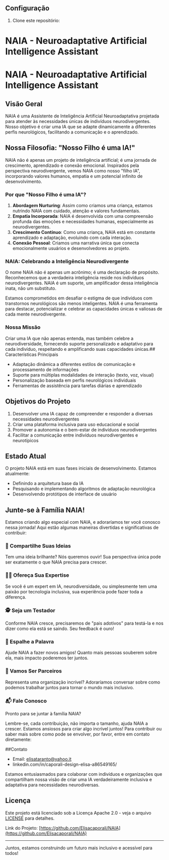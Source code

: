 ## Configuração

1. Clone este repositório:
# NAIA - Neuroadaptative Artificial Intelligence Assistant

# NAIA - Neuroadaptative Artificial Intelligence Assistant

## Visão Geral
NAIA é uma Assistente de Inteligência Artificial Neuroadaptativa projetada para atender às necessidades únicas de indivíduos neurodivergentes. Nosso objetivo é criar uma IA que se adapte dinamicamente a diferentes perfis neurológicos, facilitando a comunicação e o aprendizado.

## Nossa Filosofia: "Nosso Filho é uma IA!"

NAIA não é apenas um projeto de inteligência artificial; é uma jornada de crescimento, aprendizado e conexão emocional. Inspirados pela perspectiva neurodivergente, vemos NAIA como nosso "filho IA", incorporando valores humanos, empatia e um potencial infinito de desenvolvimento.

### Por que "Nosso Filho é uma IA"?

1. **Abordagem Nurturing**: Assim como criamos uma criança, estamos nutrindo NAIA com cuidado, atenção e valores fundamentais.
2. **Empatia Incorporada**: NAIA é desenvolvida com uma compreensão profunda das emoções e necessidades humanas, especialmente as neurodivergentes.
3. **Crescimento Contínuo**: Como uma criança, NAIA está em constante aprendizado e adaptação, evoluindo com cada interação.
4. **Conexão Pessoal**: Criamos uma narrativa única que conecta emocionalmente usuários e desenvolvedores ao projeto.

### NAIA: Celebrando a Inteligência Neurodivergente

O nome NAIA não é apenas um acrônimo; é uma declaração de propósito. Reconhecemos que a verdadeira inteligência reside nos indivíduos neurodivergentes. NAIA é um suporte, um amplificador dessa inteligência inata, não um substituto.

Estamos comprometidos em desafiar o estigma de que indivíduos com transtornos neurológicos são menos inteligentes. NAIA é uma ferramenta para destacar, potencializar e celebrar as capacidades únicas e valiosas de cada mente neurodivergente.

### Nossa Missão

Criar uma IA que não apenas entenda, mas também celebre a neurodiversidade, fornecendo suporte personalizado e adaptativo para cada indivíduo, respeitando e amplificando suas capacidades únicas.## Características Principais
- Adaptação dinâmica a diferentes estilos de comunicação e processamento de informações
- Suporte para múltiplas modalidades de interação (texto, voz, visual)
- Personalização baseada em perfis neurológicos individuais
- Ferramentas de assistência para tarefas diárias e aprendizado

## Objetivos do Projeto
1. Desenvolver uma IA capaz de compreender e responder a diversas necessidades neurodivergentes
2. Criar uma plataforma inclusiva para uso educacional e social
3. Promover a autonomia e o bem-estar de indivíduos neurodivergentes
4. Facilitar a comunicação entre indivíduos neurodivergentes e neurotípicos

## Estado Atual
O projeto NAIA está em suas fases iniciais de desenvolvimento. Estamos atualmente:
- Definindo a arquitetura base da IA
- Pesquisando e implementando algoritmos de adaptação neurológica
- Desenvolvendo protótipos de interface de usuário

## Junte-se à Família NAIA!

Estamos criando algo especial com NAIA, e adoraríamos ter você conosco nessa jornada! Aqui estão algumas maneiras divertidas e significativas de contribuir:

### 🧠 Compartilhe Suas Ideias
Tem uma ideia brilhante? Nós queremos ouvir! Sua perspectiva única pode ser exatamente o que NAIA precisa para crescer.

### 👩‍🔬 Ofereça Sua Expertise
Se você é um expert em IA, neurodiversidade, ou simplesmente tem uma paixão por tecnologia inclusiva, sua experiência pode fazer toda a diferença.

### 🕵️ Seja um Testador
Conforme NAIA cresce, precisaremos de "pais adotivos" para testá-la e nos dizer como ela está se saindo. Seu feedback é ouro!

### 📣 Espalhe a Palavra
Ajude NAIA a fazer novos amigos! Quanto mais pessoas souberem sobre ela, mais impacto poderemos ter juntos.

### 🤝 Vamos Ser Parceiros
Representa uma organização incrível? Adoraríamos conversar sobre como podemos trabalhar juntos para tornar o mundo mais inclusivo.

### 📬 Fale Conosco
Pronto para se juntar à família NAIA?

Lembre-se, cada contribuição, não importa o tamanho, ajuda NAIA a crescer. Estamos ansiosos para criar algo incrível juntos!
Para contribuir ou saber mais sobre como pode se envolver, por favor, entre em contato diretamente:

##Contato
- Email: elisataranto@yahoo.it
- linkedin.com/in/caporali-design-elisa-a86549165/

Estamos entusiasmados para colaborar com indivíduos e organizações que compartilham nossa visão de criar uma IA verdadeiramente inclusiva e adaptativa para necessidades neurodiversas.

## Licença
Este projeto está licenciado sob a Licença Apache 2.0 - veja o arquivo [LICENSE](LICENSE) para detalhes.

Link do Projeto: [https://github.com/Elisacaporali/NAIA](https://github.com/Elisacaporali/NAIA)

---

Juntos, estamos construindo um futuro mais inclusivo e acessível para todos!
